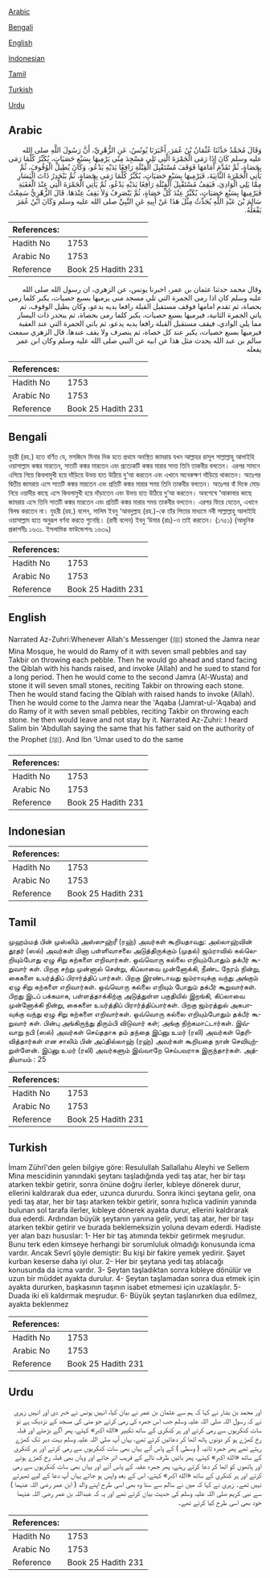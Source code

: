 [Arabic](#arabic)

[Bengali](#bengali)

[English](#english)

[Indonesian](#indonesian)

[Tamil](#tamil)

[Turkish](#turkish)

[Urdu](#urdu)

## Arabic


<div dir="rtl" lang="ar" style={{fontSize:'larger',backgroundColor:'#f8f9fa',padding:20}}>
وَقَالَ مُحَمَّدٌ حَدَّثَنَا عُثْمَانُ بْنُ عُمَرَ، أَخْبَرَنَا يُونُسُ، عَنِ الزُّهْرِيِّ، أَنَّ رَسُولَ اللَّهِ صلى الله عليه وسلم كَانَ إِذَا رَمَى الْجَمْرَةَ الَّتِي تَلِي مَسْجِدَ مِنًى يَرْمِيهَا بِسَبْعِ حَصَيَاتٍ، يُكَبِّرُ كُلَّمَا رَمَى بِحَصَاةٍ، ثُمَّ تَقَدَّمَ أَمَامَهَا فَوَقَفَ مُسْتَقْبِلَ الْقِبْلَةِ رَافِعًا يَدَيْهِ يَدْعُو، وَكَانَ يُطِيلُ الْوُقُوفَ، ثُمَّ يَأْتِي الْجَمْرَةَ الثَّانِيَةَ، فَيَرْمِيهَا بِسَبْعِ حَصَيَاتٍ، يُكَبِّرُ كُلَّمَا رَمَى بِحَصَاةٍ، ثُمَّ يَنْحَدِرُ ذَاتَ الْيَسَارِ مِمَّا يَلِي الْوَادِيَ، فَيَقِفُ مُسْتَقْبِلَ الْقِبْلَةِ رَافِعًا يَدَيْهِ يَدْعُو، ثُمَّ يَأْتِي الْجَمْرَةَ الَّتِي عِنْدَ الْعَقَبَةِ فَيَرْمِيهَا بِسَبْعِ حَصَيَاتٍ، يُكَبِّرُ عِنْدَ كُلِّ حَصَاةٍ، ثُمَّ يَنْصَرِفُ وَلاَ يَقِفُ عِنْدَهَا‏.‏ قَالَ الزُّهْرِيُّ سَمِعْتُ سَالِمَ بْنَ عَبْدِ اللَّهِ يُحَدِّثُ مِثْلَ هَذَا عَنْ أَبِيهِ عَنِ النَّبِيِّ صلى الله عليه وسلم وَكَانَ ابْنُ عُمَرَ يَفْعَلُهُ‏.‏
</div>
<div style={{backgroundColor:'#f8f9fa',padding:20, marginBottom: 10}}><table> <thead> <tr> <th>References:</th> <th></th> </tr> </thead> <tbody><tr><td>Hadith No</td><td>1753</td></tr><tr><td>Arabic No</td><td>1753</td></tr><tr><td>Reference</td><td>Book 25 Hadith 231</td></tr></tbody></table></div>


<div dir="rtl" lang="ar" style={{fontSize:'larger',backgroundColor:'#f8f9fa',padding:20}}>
وقال محمد حدثنا عثمان بن عمر، اخبرنا يونس، عن الزهري، ان رسول الله صلى الله عليه وسلم كان اذا رمى الجمرة التي تلي مسجد منى يرميها بسبع حصيات، يكبر كلما رمى بحصاة، ثم تقدم امامها فوقف مستقبل القبلة رافعا يديه يدعو، وكان يطيل الوقوف، ثم ياتي الجمرة الثانية، فيرميها بسبع حصيات، يكبر كلما رمى بحصاة، ثم ينحدر ذات اليسار مما يلي الوادي، فيقف مستقبل القبلة رافعا يديه يدعو، ثم ياتي الجمرة التي عند العقبة فيرميها بسبع حصيات، يكبر عند كل حصاة، ثم ينصرف ولا يقف عندها. قال الزهري سمعت سالم بن عبد الله يحدث مثل هذا عن ابيه عن النبي صلى الله عليه وسلم وكان ابن عمر يفعله
</div>
<div style={{backgroundColor:'#f8f9fa',padding:20, marginBottom: 10}}><table> <thead> <tr> <th>References:</th> <th></th> </tr> </thead> <tbody><tr><td>Hadith No</td><td>1753</td></tr><tr><td>Arabic No</td><td>1753</td></tr><tr><td>Reference</td><td>Book 25 Hadith 231</td></tr></tbody></table></div>

## Bengali


<div dir="ltr" lang="bn" style={{fontSize:'larger',backgroundColor:'#f8f9fa',padding:20}}>
যুহরী (রহ.) হতে বর্ণিত যে, মসজিদে মিনার দিক হতে প্রথমে অবস্থিত জামরায় যখন আল্লাহর রাসূল সাল্লাল্লাহু আলাইহি ওয়াসাল্লাম কঙ্কর মারতেন, সাতটি কঙ্কর মারতেন এবং প্রত্যেকটি কঙ্কর মারার সময় তিনি তাকবীর বলতেন। এরপর সামনে এগিয়ে গিয়ে কিবলামুখী হয়ে দাঁড়িয়ে উভয় হাত উঠিয়ে দু‘আ করতেন এবং এখানে অনেকক্ষণ দাঁড়িয়ে থাকতেন। অতঃপর দ্বিতীয় জামরায় এসে সাতটি কঙ্কর মারতেন এবং প্রতিটি কঙ্কর মারার সময় তিনি তাকবীর বলতেন। অতঃপর বাঁ দিকে মোড় নিয়ে ওয়াদীর কাছে এসে কিবলামুখী হয়ে দাঁড়াতেন এবং উভয় হাত উঠিয়ে দু‘আ করতেন। অবশেষে ‘আকাবার কাছে জামরায় এসে তিনি সাতটি কঙ্কর মারতেন এবং প্রতিটি কঙ্কর মারার সময় তাকবীর বলতেন। এরপর ফিরে যেতেন, এখানে বিলম্ব করতেন না। যুহরী (রহ.) বলেন, সালিম ইবনু ‘আবদুল্লাহ (রহ.)-কে তাঁর পিতার মাধ্যমে নবী সাল্লাল্লাহু আলাইহি ওয়াসাল্লাম হতে অনুরূপ বর্ণনা করতে শুনেছি। (রাবী বলেন) ইবনু ‘উমার (রাঃ)-ও তাই করতেন। (১৭৫১) (আধুনিক প্রকাশনীঃ ১৬৩১. ইসলামিক ফাউন্ডেশনঃ ১৬৩৯)
</div>
<div style={{backgroundColor:'#f8f9fa',padding:20, marginBottom: 10}}><table> <thead> <tr> <th>References:</th> <th></th> </tr> </thead> <tbody><tr><td>Hadith No</td><td>1753</td></tr><tr><td>Arabic No</td><td>1753</td></tr><tr><td>Reference</td><td>Book 25 Hadith 231</td></tr></tbody></table></div>

## English


<div dir="ltr" lang="en" style={{fontSize:'larger',backgroundColor:'#f8f9fa',padding:20}}>
Narrated Az-Zuhri:Whenever Allah's Messenger (ﷺ) stoned the Jamra near Mina Mosque, he would do Ramy of it with seven small pebbles and say Takbir on throwing each pebble. Then he would go ahead and stand facing the Qiblah with his hands raised, and invoke (Allah) and he sued to stand for a long period. Then he would come to the second Jamra (Al-Wusta) and stone it will seven small stones, reciting Takbir on throwing each stone. Then he would stand facing the Qiblah with raised hands to invoke (Allah). Then he would come to the Jamra near the 'Aqaba (Jamrat-ul-'Aqaba) and do Ramy of it with seven small pebbles, reciting Takbir on throwing each stone. he then would leave and not stay by it. Narrated Az-Zuhri: I heard Salim bin 'Abdullah saying the same that his father said on the authority of the Prophet (ﷺ). And Ibn 'Umar used to do the same
</div>
<div style={{backgroundColor:'#f8f9fa',padding:20, marginBottom: 10}}><table> <thead> <tr> <th>References:</th> <th></th> </tr> </thead> <tbody><tr><td>Hadith No</td><td>1753</td></tr><tr><td>Arabic No</td><td>1753</td></tr><tr><td>Reference</td><td>Book 25 Hadith 231</td></tr></tbody></table></div>

## Indonesian


<div dir="ltr" lang="id" style={{fontSize:'larger',backgroundColor:'#f8f9fa',padding:20}}>

</div>
<div style={{backgroundColor:'#f8f9fa',padding:20, marginBottom: 10}}><table> <thead> <tr> <th>References:</th> <th></th> </tr> </thead> <tbody><tr><td>Hadith No</td><td>1753</td></tr><tr><td>Arabic No</td><td>1753</td></tr><tr><td>Reference</td><td>Book 25 Hadith 231</td></tr></tbody></table></div>

## Tamil


<div dir="ltr" lang="ta" style={{fontSize:'larger',backgroundColor:'#f8f9fa',padding:20}}>
முஹம்மத் பின் முஸ்லிம் அஸ்ஸுஹ்ரீ (ரஹ்) அவர்கள் கூறியதாவது: அல்லாஹ்வின் தூதர் (ஸல்) அவர்கள் மினா பள்ளிவாசலை அடுத்திருக்கும் (முதல்) ஜம்ராவில் கல்லெறியும்போது ஏழு சிறு கற்களை எறிவார்கள். ஒவ்வொரு கல்லை எறியும்போதும் தக்பீர் கூறுவார் கள். பிறகு சற்று முன்னால் சென்று, கிப்லாவை முன்னோக்கி, நீண்ட நேரம் நின்று, கைகளை உயர்த்திப் பிரார்த்திப் பார்கள். பிறகு இரண்டாவது ஜம்ராவுக்கு வந்து அங்கும் ஏழு சிறு கற்களை எறிவார்கள். ஒவ்வொரு கல்லை எறியும் போதும் தக்பீர் கூறுவார்கள். பிறது இடப் பக்கமாக, பள்ளத்தாக்கிற்கு அடுத்துள்ள பகுதியில் இறங்கி, கிப்லாவை முன்னோக்கி நின்று, கைகளை உயர்த்திப் பிரார்த்திப்பார்கள். பிறகு ஜம்ரத்துல் அகபாவுக்கு வந்து ஏழு சிறு கற்களை எறிவார்கள். ஒவ்வொரு கல்லை எறியும்போதும் தக்பீர் கூறுவார் கள். பின்பு அங்கிருந்து திரும்பி விடுவார் கள்; அங்கு நிற்கமாட்டார்கள். இவ்வாறு நபி (ஸல்) அவர்கள் செய்ததாக தம் தந்தை இப்னு உமர் (ரலி) அவர்கள் தெரிவித்தார்கள் என சாலிம் பின் அப்தில்லாஹ் (ரஹ்) அவர்கள் கூறியதை நான் செவியுற்றுள்ளேன். இப்னு உமர் (ரலி) அவர்களும் இவ்வாறே செய்பவராக இருந்தார்கள். அத்தியாயம் : 25
</div>
<div style={{backgroundColor:'#f8f9fa',padding:20, marginBottom: 10}}><table> <thead> <tr> <th>References:</th> <th></th> </tr> </thead> <tbody><tr><td>Hadith No</td><td>1753</td></tr><tr><td>Arabic No</td><td>1753</td></tr><tr><td>Reference</td><td>Book 25 Hadith 231</td></tr></tbody></table></div>

## Turkish


<div dir="ltr" lang="tr" style={{fontSize:'larger',backgroundColor:'#f8f9fa',padding:20}}>
İmam Zührî'den gelen bilgiye göre: Resulullah Sallallahu Aleyhi ve Sellem Mina mescidinin yanındaki şeytanı taşladığında yedi taş atar, her bir taşı atarken tekbir getirir, sonra önüne doğru ilerler, kıbleye dönerek durur, ellerini kaldırarak dua eder, uzunca dururdu. Sonra ikinci şeytana gelir, ona yedi taş atar, her bir taşı atarken tekbir getirir, sonra hızlıca vadinin yanında bulunan sol tarafa ilerler, kıbleye dönerek ayakta durur, ellerini kaldırarak dua ederdi. Ardından büyük şeytanın yanına gelir, yedi taş atar, her bir taşı atarken tekbir getirir ve burada beklemeksizin yoluna devam ederdi. Hadiste yer alan bazı hususlar: 1- Her bir taş atımında tekbir getirmek meşrudur. Bunu terk eden kimseye herhangi bir sorumluluk olmadığı konusunda icma vardır. Ancak Sevrî şöyle demiştir: Bu kişi bir fakire yemek yedirir. Şayet kurban keserse daha iyi olur. 2- Her bir şeytana yedi taş atılacağı konusunda da icma vardır. 3- Şeytan taşladıktan sonra kıbleye dönülür ve uzun bir müddet ayakta du­rulur. 4- Şeytan taşlamadan sonra dua etmek için ayakta dururken, başkasının ta­şının isabet etmemesi için uzaklaşılır. 5- Duada iki eli kaldırmak meşrudur. 6- Büyük şeytan taşlanırken dua edilmez, ayakta beklenmez
</div>
<div style={{backgroundColor:'#f8f9fa',padding:20, marginBottom: 10}}><table> <thead> <tr> <th>References:</th> <th></th> </tr> </thead> <tbody><tr><td>Hadith No</td><td>1753</td></tr><tr><td>Arabic No</td><td>1753</td></tr><tr><td>Reference</td><td>Book 25 Hadith 231</td></tr></tbody></table></div>

## Urdu


<div dir="rtl" lang="ur" style={{fontSize:'larger',backgroundColor:'#f8f9fa',padding:20}}>
اور محمد بن بشار نے کہا کہ ہم سے عثمان بن عمر نے بیان کیا، انہیں یونس نے خبر دی اور انہیں زہری نے کہ رسول اللہ صلی اللہ علیہ وسلم جب اس جمرہ کی رمی کرتے جو منی کی مسجد کے نزدیک ہے تو سات کنکریوں سے رمی کرتے اور ہر کنکری کے ساتھ تکبیر «الله اكبر» کہتے، پھر آگے بڑھتے اور قبلہ رخ کھڑے ہو کر دونوں ہاتھ اٹھا کر دعائیں کرتے تھے، یہاں آپ صلی اللہ علیہ وسلم بہت دیر تک کھڑے رہتے تھے پھر جمرہ ثانیہ ( وسطی ) کے پاس آتے یہاں بھی سات کنکریوں سے رمی کرتے اور ہر کنکری کے ساتھ «الله اكبر» کہتے، پھر بائیں طرف نالے کے قریب اتر جاتے اور وہاں بھی قبلہ رخ کھڑے ہوتے اور ہاتھوں کو اٹھا کر دعا کرتے رہتے، پھر جمرہ عقبہ کے پاس آتے اور یہاں بھی سات کنکریوں سے رمی کرتے اور ہر کنکری کے ساتھ «الله اكبر» کہتے، اس کے بعد واپس ہو جاتے یہاں آپ دعا کے لیے ٹھہرتے نہیں تھے۔ زہری نے کہا کہ میں نے سالم سے سنا وہ بھی اسی طرح اپنے والد ( ابن عمر رضی اللہ عنہما ) سے نبی کریم صلی اللہ علیہ وسلم کی حدیث بیان کرتے تھے اور یہ کہ عبداللہ بن عمر رضی اللہ عنہما خود بھی اسی طرح کیا کرتے تھے۔
</div>
<div style={{backgroundColor:'#f8f9fa',padding:20, marginBottom: 10}}><table> <thead> <tr> <th>References:</th> <th></th> </tr> </thead> <tbody><tr><td>Hadith No</td><td>1753</td></tr><tr><td>Arabic No</td><td>1753</td></tr><tr><td>Reference</td><td>Book 25 Hadith 231</td></tr></tbody></table></div>